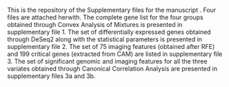 This is the repository of the Supplementary files for the manuscript . Four files are attached herwith. 
The complete gene list for the four groups obtained through Convex Analysis of Mixtures is presented in supplementary file 1.
The set of differentially expressed genes obtained through DeSeq2 along with the statistical parameters is presented in supplementary file 2.
The set of 75 imaging features (obtained after RFE) and 199 critical genes (extracted from CAM) are listed in supplementary file 3.
The set of significant genomic and imaging features for all the three variates obtained through Canonical Correlation Analysis are presented in supplementary files 3a and 3b.
